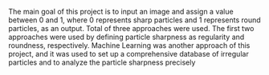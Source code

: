 

The main goal of this project is to input an image and assign a value between 0 and 1,
where 0 represents sharp particles and 1 represents round particles, as an output. Total of three
approaches were used. The first two approaches were used by defining particle sharpness as
regularity and roundness, respectively. Machine Learning was another approach of this project,
and it was used to set up a comprehensive database of irregular particles and to analyze the
particle sharpness precisely
